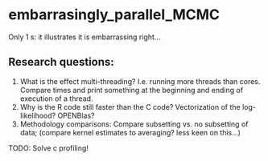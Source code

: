 # embarrasingly_parallel_MCMC

Only 1 s: it illustrates it is embarrassing right...


## Research questions:

1. What is the effect multi-threading? I.e. running more threads than cores. Compare times and print something at the beginning and ending of execution of a thread.
2. Why is the R code still faster than the C code? Vectorization of the log-likelihood? OPENBlas?
3. Methodology comparisons: Compare subsetting vs. no subsetting of data; (compare kernel estimates to averaging? less keen on this...)


TODO: Solve c profiling!
